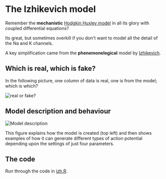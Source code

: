 # The Izhikevich model

Remember the **mechanistic** [Hodgkin Huxley
model](https://en.wikipedia.org/wiki/Hodgkin%E2%80%93Huxley_model) in
all its glory with coupled differential equations?

Its great, but sometimes overkill if you don't want to model all the
detail of the Na and K channels.

A key simplification came from the **phenemonelogical** model by
[Izhikevich](https://www.izhikevich.org/publications/spikes.htm).

## Which is real, which is fake?

In the following picture, one column of data is real, one is from the
model; which is which?

![real or fake?](https://www.izhikevich.org/human_brain_simulation/rssimple.gif)

## Model description and behaviour

![Model description](https://www.izhikevich.org/publications/izhik.gif)

This figure explains how the model is created (top left) and then
shows examples of how it can generate different types of action
potential depending upon the settings of just four parameters.
	


## The code

Run through the code in [izh.R](izh.R).
